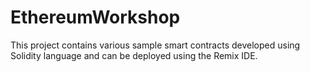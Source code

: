 # EthereumWorkshop
This project contains various sample smart contracts developed using Solidity language and can be deployed using the Remix IDE.
